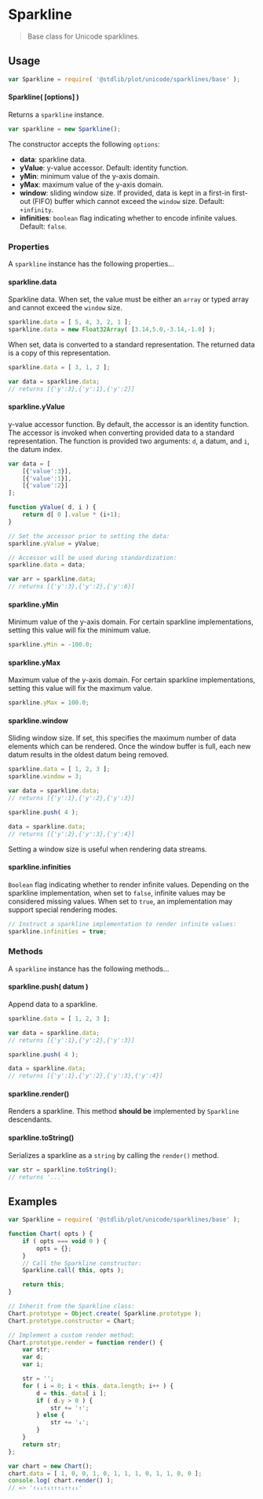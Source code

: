 Sparkline
===

> Base class for Unicode sparklines.


<!-- <usage> -->

## Usage

``` javascript
var Sparkline = require( '@stdlib/plot/unicode/sparklines/base' );
```

#### Sparkline( \[options\] )

Returns a `sparkline` instance.

``` javascript
var sparkline = new Sparkline();
```

The constructor accepts the following `options`:

* __data__: sparkline data.
* __yValue__: y-value accessor. Default: identity function.
* __yMin__: minimum value of the y-axis domain.
* __yMax__: maximum value of the y-axis domain.
* __window__: sliding window size. If provided, data is kept in a first-in first-out (FIFO) buffer which cannot exceed the `window` size. Default: `+infinity`.
* __infinities__: `boolean` flag indicating whether to encode infinite values. Default: `false`.


### Properties

A `sparkline` instance has the following properties...


#### sparkline.data

Sparkline data. When set, the value must be either an `array` or typed array and cannot exceed the `window` size.

``` javascript
sparkline.data = [ 5, 4, 3, 2, 1 ];
sparkline.data = new Float32Array( [3.14,5.0,-3.14,-1.0] );
```

When set, data is converted to a standard representation. The returned data is a copy of this representation.

``` javascript
sparkline.data = [ 3, 1, 2 ];

var data = sparkline.data;
// returns [{'y':3},{'y':1},{'y':2}]
```

#### sparkline.yValue

y-value accessor function. By default, the accessor is an identity function. The accessor is invoked when converting provided data to a standard representation. The function is provided two arguments: `d`, a datum, and `i`, the datum index.

``` javascript
var data = [
    [{'value':3}],
    [{'value':1}],
    [{'value':2}]
];

function yValue( d, i ) {
    return d[ 0 ].value * (i+1);
}

// Set the accessor prior to setting the data:
sparkline.yValue = yValue;

// Accessor will be used during standardization:
sparkline.data = data;

var arr = sparkline.data;
// returns [{'y':3},{'y':2},{'y':6}]
```


#### sparkline.yMin

Minimum value of the y-axis domain. For certain sparkline implementations, setting this value will fix the minimum value.

``` javascript
sparkline.yMin = -100.0;
```


#### sparkline.yMax

Maximum value of the y-axis domain. For certain sparkline implementations, setting this value will fix the maximum value.

``` javascript
sparkline.yMax = 100.0;
```


#### sparkline.window

Sliding window size. If set, this specifies the maximum number of data elements which can be rendered. Once the window buffer is full, each new datum results in the oldest datum being removed.

``` javascript
sparkline.data = [ 1, 2, 3 ];
sparkline.window = 3;

var data = sparkline.data;
// returns [{'y':1},{'y':2},{'y':3}]

sparkline.push( 4 );

data = sparkline.data;
// returns [{'y':2},{'y':3},{'y':4}]
```

Setting a window size is useful when rendering data streams.


#### sparkline.infinities

`Boolean` flag indicating whether to render infinite values. Depending on the sparkline implementation, when set to `false`, infinite values may be considered missing values. When set to `true`, an implementation may support special rendering modes.

``` javascript
// Instruct a sparkline implementation to render infinite values:
sparkline.infinities = true;
```


### Methods

A `sparkline` instance has the following methods...


#### sparkline.push( datum )

Append data to a sparkline.

``` javascript
sparkline.data = [ 1, 2, 3 ];

var data = sparkline.data;
// returns [{'y':1},{'y':2},{'y':3}]

sparkline.push( 4 );

data = sparkline.data;
// returns [{'y':1},{'y':2},{'y':3},{'y':4}]
```


#### sparkline.render()

Renders a sparkline. This method __should be__ implemented by `Sparkline` descendants.


#### sparkline.toString()

Serializes a sparkline as a `string` by calling the `render()` method.

``` javascript
var str = sparkline.toString();
// returns '...'
```


<!-- </usage> -->


<!-- <examples> -->

## Examples

``` javascript
var Sparkline = require( '@stdlib/plot/unicode/sparklines/base' );

function Chart( opts ) {
    if ( opts === void 0 ) {
        opts = {};
    }
    // Call the Sparkline constructor:
    Sparkline.call( this, opts );

    return this;
}

// Inherit from the Sparkline class:
Chart.prototype = Object.create( Sparkline.prototype );
Chart.prototype.constructor = Chart;

// Implement a custom render method:
Chart.prototype.render = function render() {
    var str;
    var d;
    var i;

    str = '';
    for ( i = 0; i < this._data.length; i++ ) {
        d = this._data[ i ];
        if ( d.y > 0 ) {
            str += '↑';
        } else {
            str += '↓';
        }
    }
    return str;
};

var chart = new Chart();
chart.data = [ 1, 0, 0, 1, 0, 1, 1, 1, 0, 1, 1, 0, 0 ];
console.log( chart.render() );
// => '↑↓↓↑↓↑↑↑↓↑↑↓↓'
```

<!-- </examples> -->


<!-- <links> -->

<!-- </links> -->
